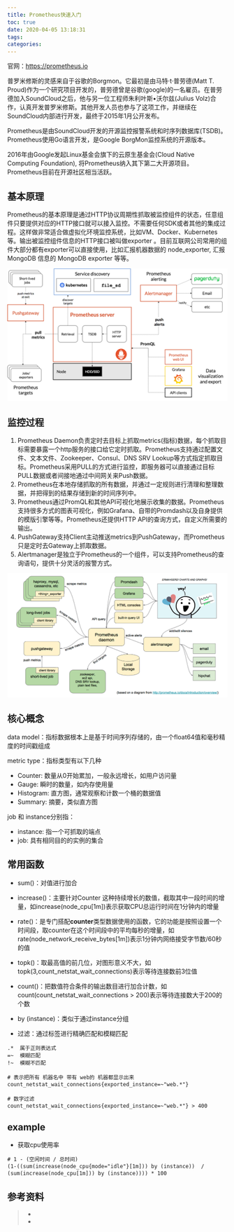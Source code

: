 ```yaml
---
title: Prometheus快速入门
toc: true
date: 2020-04-05 13:18:31
tags:
categories:
---
```




官网：https://prometheus.io

普罗米修斯的灵感来自于谷歌的Borgmon。它最初是由马特·t·普劳德(Matt T. Proud)作为一个研究项目开发的，普劳德曾是谷歌(google)的一名雇员。在普劳德加入SoundCloud之后，他与另一位工程师朱利叶斯•沃尔兹(Julius Volz)合作，认真开发普罗米修斯。其他开发人员也参与了这项工作，并继续在SoundCloud内部进行开发，最终于2015年1月公开发布。

Prometheus是由SoundCloud开发的开源监控报警系统和时序列数据库(TSDB)。Prometheus使用Go语言开发，是Google BorgMon监控系统的开源版本。

2016年由Google发起Linux基金会旗下的云原生基金会(Cloud Native Computing Foundation), 将Prometheus纳入其下第二大开源项目。Prometheus目前在开源社区相当活跃。

## 基本原理

Prometheus的基本原理是通过HTTP协议周期性抓取被监控组件的状态，任意组件只要提供对应的HTTP接口就可以接入监控。不需要任何SDK或者其他的集成过程。这样做非常适合做虚拟化环境监控系统，比如VM、Docker、Kubernetes等。输出被监控组件信息的HTTP接口被叫做exporter 。目前互联网公司常用的组件大部分都有exporter可以直接使用，比如汇报机器数据的 node_exporter, 汇报 MongoDB 信息的 MongoDB exporter 等等。

![](Prometheus快速入门/arch.png)

## 监控过程

1. Prometheus Daemon负责定时去目标上抓取metrics(指标)数据，每个抓取目标需要暴露一个http服务的接口给它定时抓取。Prometheus支持通过配置文件、文本文件、Zookeeper、Consul、DNS SRV Lookup等方式指定抓取目标。Prometheus采用PULL的方式进行监控，即服务器可以直接通过目标PULL数据或者间接地通过中间网关来Push数据。
2. Prometheus在本地存储抓取的所有数据，并通过一定规则进行清理和整理数据，并把得到的结果存储到新的时间序列中。
3. Prometheus通过PromQL和其他API可视化地展示收集的数据。Prometheus支持很多方式的图表可视化，例如Grafana、自带的Promdash以及自身提供的模版引擎等等。Prometheus还提供HTTP API的查询方式，自定义所需要的输出。
4. PushGateway支持Client主动推送metrics到PushGateway，而Prometheus只是定时去Gateway上抓取数据。
5. Alertmanager是独立于Prometheus的一个组件，可以支持Prometheus的查询语句，提供十分灵活的报警方式。

![](Prometheus快速入门/flow.png)

## 核心概念

data model：指标数据根本上是基于时间序列存储的，由一个float64值和毫秒精度的时间戳组成

metric type：指标类型有以下几种

- Counter:  数量从0开始累加，一般永远增长，如用户访问量
- Gauge:  瞬时的数量，如内存使用量
- Histogram: 直方图，通常观察和计数一个桶的数据值
- Summary: 摘要，类似直方图

job 和 instance分别指：

- instance:  指一个可抓取的端点
- job:   具有相同目的的实例的集合



## 常用函数

- sum()：对值进行加合

- increase()：主要针对Counter 这种持续增长的数值，截取其中⼀段时间的增量，如increase(node_cpu[1m])表示获取CPU总运行时间在1分钟内的增量

- rate()：是专门搭配**counter**类型数据使⽤的函数，它的功能是按照设置⼀个时间段，取counter在这个时间段中的平均每秒的增量，如rate(node_network_receive_bytes[1m])表示1分钟内网络接受字节数/60秒的值

- topk()：取最⾼值的前⼏位，对图形意义不大，如topk(3,count_netstat_wait_connections)表示等待连接数前3位值

- count()：把数值符合条件的输出数⽬进⾏加合计数，如count(count_netstat_wait_connections > 200)表示等待连接数大于200的个数

- by (instance)：类似于通过instance分组

- 过滤：通过标签进行精确匹配和模糊匹配

```
.*  属于正则表达式
=~  模糊匹配  
!~  模糊不匹配 

# 表示把所有 机器名中 带有 web的 机器都显⽰出来
count_netstat_wait_connections{exported_instance=~"web.*"}

# 数字过滤
count_netstat_wait_connections{exported_instance=~"web.*"} > 400
```




## example

- 获取cpu使用率

```
# 1 - (空闲时间 / 总时间)
(1-((sum(increase(node_cpu{mode="idle"}[1m])) by (instance))  /
(sum(increase(node_cpu[1m])) by (instance)))) * 100
```



## 参考资料

> - []()
> - []()
